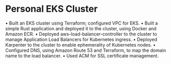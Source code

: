 # Personal EKS Cluster
•	Built an EKS cluster using Terraform; configured VPC for EKS.
•	Built a simple Rust application and deployed it to the cluster, using Docker and Amazon ECR.
•	Deployed aws-load-balancer-controller to the cluster to manage Application Load Balancers for Kubernetes ingress.
•	Deployed Karpenter to the cluster to enable ephemerality of Kubernetes nodes.
•	Configured DNS, using Amazon Route 53 and Terraform, to map the domain name to the load balancer.
•	Used ACM for SSL certificate management.

